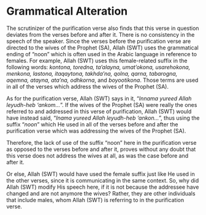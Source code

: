 Grammatical Alteration
======================

The scrutinizer of the purification verse also finds that this verse in
question deviates from the verses before and after it. There is no
consistency in the speech of the speaker. Since the verses before the
purification verse are directed to the wives of the Prophet (SA), Allah
(SWT) uses the grammatical ending of “noon” which is often used in the
Arabic language in reference to females. For example, Allah (SWT) uses
this female-related suffix in the following words: *kontona, toredna,
ta’alayna, umat’okona, usarehokona, menkona, lastona, itaqaytona,
takhda’na, qolna, qarna, tabarogna, aqemna, atayna, ata’na, odhkorna*,
and *boyootikona*. Those terms are used in all of the verses which
address the wives of the Prophet (SA).

As for the purification verse, Allah (SWT) says in it, “*Innama yureed
Allah leyudh-heb ‘ankom…*”. If the wives of the Prophet (SA) were really
the ones referred to and addressed in this verse of purification, Allah
(SWT) would have instead said, “*Inama yureed Allah leyudh-heb
‘ankon…*”, thus using the suffix “*noon*” which He used in all of the
verses before and after the purification verse which was addressing the
wives of the Prophet (SA).

Therefore, the lack of use of the suffix “noon” here in the purification
verse as opposed to the verses before and after it, proves without any
doubt that this verse does not address the wives at all, as was the case
before and after it.

Or else, Allah (SWT) would have used the female suffix just like He used
in the other verses, since it is communicating in the same context. So,
why did Allah (SWT) modify His speech here, if it is not because the
addressee have changed and are not anymore the wives? Rather, they are
other individuals that include males, whom Allah (SWT) is referring to
in the purification verse.


